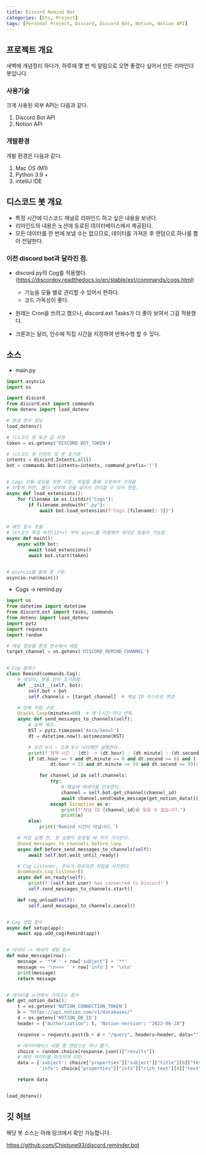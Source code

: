 ```yaml
---
title: Discord Remind Bot
categories: [Etc, Project]
tags: [Personal Project, Discord, Discord Bot, Notion, Notion API]
---
```


## 프로젝트 개요

새벽에 개념정리 하다가, 하루에 몇 번 씩 알림으로 오면 좋겠다 싶어서 만든
리마인더 봇입니다.


### 사용기술

크게 사용된 외부 API는 다음과 같다.

1. Discord Bot API
2. Notion API

### 개발환경

개발 환경은 다음과 같다.

1. Mac OS (M1)
2. Python 3.9 +
3. intelliJ IDE


## 디스코드 봇 개요

- 특정 시간에 디스코드 채널로 리마인드 하고 싶은 내용을 보낸다.
- 리마인드의 내용은 노션에 등로된 데이터베이스에서 제공된다.
- 모든 데이터를 한 번에 보낼 수는 없으므로, 데이터를 가져온 후 랜덤으로 하나를 뽑아 전달한다.

### 이전 discord bot과 달라진 점.

- discord.py의 Cog를 적용했다. (https://discordpy.readthedocs.io/en/stable/ext/commands/cogs.html)
  - 기능을 모듈 별로 관리할 수 있어서 편하다.
  - 코드 가독성이 좋다.

- 원래는 Cron을 쓰려고 했으나, discord.ext Tasks가 더 좋아 보여서 그걸 적용했다.
- 크론과는 달리, 인수에 직접 시간을 지정하여 반복수행 할 수 있다.

## 소스

- main.py

```python
import asyncio
import os

import discord
from discord.ext import commands
from dotenv import load_dotenv

# 환경 변수 로딩
load_dotenv()

# 디스코드 봇 토큰 값 지정
token = os.getenv('DISCORD_BOT_TOKEN')

# 디스코드 봇 인텐트 및 봇 초기화
intents = discord.Intents.all()
bot = commands.Bot(intents=intents, command_prefix='!')


# Cogs 모듈 로딩을 위한 구문, 파일을 통해 구분하여 가져옴
# 이렇게 하면, 폴더 내부에 모듈 넣어서 관리할 수 있어 편함.
async def load_extensions():
    for filename in os.listdir("Cogs"):
        if filename.endswith(".py"):
            await bot.load_extension(f"Cogs.{filename[:-3]}")


# 메인 함수 호출
# 디스코드 특정 버전(12++) 부터 async를 적용해야 제대로 호출이 가능함.
async def main():
    async with bot:
        await load_extensions()
        await bot.start(token)


# asyncio를 통해 봇 구동.
asyncio.run(main())

```

- Cogs -> remind.py

```python
import os
from datetime import datetime
from discord.ext import tasks, commands
from dotenv import load_dotenv
import pytz
import requests
import random

# 채널 정보를 환경 변수에서 세팅
target_channel = os.getenv('DISCORD_REMIND_CHANNEL')


# Cog 클래스
class Remind(commands.Cog):
    # 생성자, 봇을 받아 초기화함.
    def __init__(self, bot):
        self.bot = bot
        self.channels = [target_channel]  # 채널 ID 리스트로 변경

    # 반복 작업 구문
    @tasks.loop(minutes=60)  # 매 1시간 마다 반복.
    async def send_messages_to_channels(self):
        # 날짜 체크.
        KST = pytz.timezone('Asia/Seoul')
        dt = datetime.now().astimezone(KST)

        # 오전 9시 ~ 오후 9시 사이에만 실행한다.
        print(f'현재 시간 : {dt} -> {dt.hour} : {dt.minute} : {dt.second}')
        if (dt.hour == 9 and dt.minute >= 0 and dt.second >= 0) and (
                dt.hour < 22 and dt.minute <= 59 and dt.second <= 59):

            for channel_id in self.channels:
                try:
                    # 채널에 메세지를 전송한다.
                    channel = self.bot.get_channel(channel_id)
                    await channel.send(make_message(get_notion_data()))
                except Exception as e:
                    print(f"채널 ID {channel_id}를 찾을 수 없습니다.")
                    print(e)
        else:
            print('Remind 시간이 아닙니다.')

    # 작업 실행 전, 봇 실행이 완료될 때 까지 기다린다.
    @send_messages_to_channels.before_loop
    async def before_send_messages_to_channels(self):
        await self.bot.wait_until_ready()

    # Cog Listener, 준비가 완료되면 작업을 시작한다.
    @commands.Cog.listener()
    async def on_ready(self):
        print(f'{self.bot.user} has connected to Discord!')
        self.send_messages_to_channels.start()

    def cog_unload(self):
        self.send_messages_to_channels.cancel()


# Cog 셋업 함수
async def setup(app):
    await app.add_cog(Remind(app))


# 데이터 -> 메세지 세팅 함수
def make_message(row):
    message = '**# ' + row['subject'] + '**'
    message += '\n>>> ' + row['info'] + '\n\n'
    print(message)
    return message


# 데이터를 노션에서 가져오는 함수
def get_notion_data():
    t = os.getenv('NOTION_CONNECTION_TOKEN')
    b = "https://api.notion.com/v1/databases/"
    d = os.getenv('NOTION_DB_ID')
    header = {"Authorization": t, "Notion-Version": "2022-06-28"}

    response = requests.post(b + d + "/query", headers=header, data="")

    # 데이터베이스 내용 중 랜덤으로 하나 뽑기.
    choice = random.choice(response.json()["results"])
    # 해당 데이터를 파싱하여 리턴.
    data = {'subject': choice["properties"]["subject"]["title"][0]["text"]["content"],
            'info': choice["properties"]["info"]["rich_text"][0]["text"]["content"]}

    return data


load_dotenv()

```

## 깃 허브

해당 봇 소스는 아래 링크에서 확인 가능합니다.

https://github.com/Chiptune93/discord.reminder.bot

